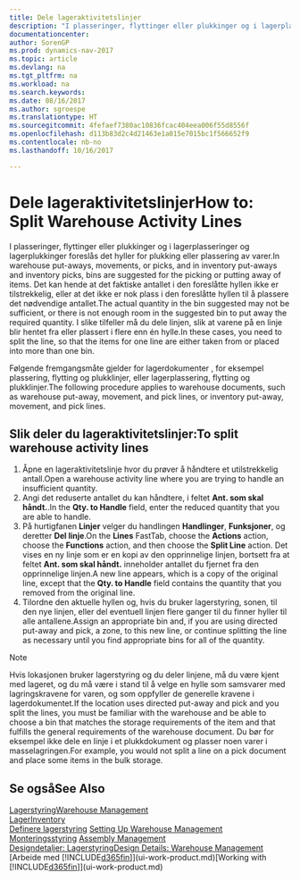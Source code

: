 ```yaml
---
title: Dele lageraktivitetslinjer
description: "I plasseringer, flyttinger eller plukkinger og i lagerplasseringer og lagerplukkinger foreslås det hyller for plukking eller plassering av varer. Det kan hende at det faktiske antallet i den foreslåtte hyllen ikke er tilstrekkelig, eller at det ikke er nok plass i den foreslåtte hyllen til å plassere det nødvendige antallet. I slike tilfeller må du dele linjen, slik at varene på en linje blir hentet fra eller plassert i flere enn én hylle."
documentationcenter: 
author: SorenGP
ms.prod: dynamics-nav-2017
ms.topic: article
ms.devlang: na
ms.tgt_pltfrm: na
ms.workload: na
ms.search.keywords: 
ms.date: 08/16/2017
ms.author: sgroespe
ms.translationtype: HT
ms.sourcegitcommit: 4fefaef7380ac10836fcac404eea006f55d8556f
ms.openlocfilehash: d113b83d2c4d21463e1a015e7015bc1f566652f9
ms.contentlocale: nb-no
ms.lasthandoff: 10/16/2017

---
```

# <a name="how-to-split-warehouse-activity-lines"></a><span data-ttu-id="07f7c-105">Dele lageraktivitetslinjer</span><span class="sxs-lookup"><span data-stu-id="07f7c-105">How to: Split Warehouse Activity Lines</span></span>
<span data-ttu-id="07f7c-106">I plasseringer, flyttinger eller plukkinger og i lagerplasseringer og lagerplukkinger foreslås det hyller for plukking eller plassering av varer.</span><span class="sxs-lookup"><span data-stu-id="07f7c-106">In warehouse put-aways, movements, or picks, and in inventory put-aways and inventory picks, bins are suggested for the picking or putting away of items.</span></span> <span data-ttu-id="07f7c-107">Det kan hende at det faktiske antallet i den foreslåtte hyllen ikke er tilstrekkelig, eller at det ikke er nok plass i den foreslåtte hyllen til å plassere det nødvendige antallet.</span><span class="sxs-lookup"><span data-stu-id="07f7c-107">The actual quantity in the bin suggested may not be sufficient, or there is not enough room in the suggested bin to put away the required quantity.</span></span> <span data-ttu-id="07f7c-108">I slike tilfeller må du dele linjen, slik at varene på en linje blir hentet fra eller plassert i flere enn én hylle.</span><span class="sxs-lookup"><span data-stu-id="07f7c-108">In these cases, you need to split the line, so that the items for one line are either taken from or placed into more than one bin.</span></span>  

<span data-ttu-id="07f7c-109">Følgende fremgangsmåte gjelder for lagerdokumenter , for eksempel plassering, flytting og plukklinjer, eller lagerplassering, flytting og plukklinjer.</span><span class="sxs-lookup"><span data-stu-id="07f7c-109">The following procedure applies to warehouse documents, such as warehouse put-away, movement, and pick lines, or inventory put-away, movement, and pick lines.</span></span>  

## <a name="to-split-warehouse-activity-lines"></a><span data-ttu-id="07f7c-110">Slik deler du lageraktivitetslinjer:</span><span class="sxs-lookup"><span data-stu-id="07f7c-110">To split warehouse activity lines</span></span>  
1.  <span data-ttu-id="07f7c-111">Åpne en lageraktivitetslinje hvor du prøver å håndtere et utilstrekkelig antall.</span><span class="sxs-lookup"><span data-stu-id="07f7c-111">Open a warehouse activity line where you are trying to handle an insufficient quantity.</span></span>  
2.  <span data-ttu-id="07f7c-112">Angi det reduserte antallet du kan håndtere, i feltet **Ant. som skal håndt.**.</span><span class="sxs-lookup"><span data-stu-id="07f7c-112">In the **Qty. to Handle** field, enter the reduced quantity that you are able to handle.</span></span>  
3.  <span data-ttu-id="07f7c-113">På hurtigfanen **Linjer** velger du handlingen **Handlinger**, **Funksjoner**, og deretter **Del linje**.</span><span class="sxs-lookup"><span data-stu-id="07f7c-113">On the **Lines** FastTab, choose the **Actions** action, choose the **Functions** action, and then choose the **Split Line** action.</span></span> <span data-ttu-id="07f7c-114">Det vises en ny linje som er en kopi av den opprinnelige linjen, bortsett fra at feltet **Ant. som skal håndt.** inneholder antallet du fjernet fra den opprinnelige linjen.</span><span class="sxs-lookup"><span data-stu-id="07f7c-114">A new line appears, which is a copy of the original line, except that the **Qty. to Handle** field contains the quantity that you removed from the original line.</span></span>  
4.  <span data-ttu-id="07f7c-115">Tilordne den aktuelle hyllen og, hvis du bruker lagerstyring, sonen, til den nye linjen, eller del eventuell linjen flere ganger til du finner hyller til alle antallene.</span><span class="sxs-lookup"><span data-stu-id="07f7c-115">Assign an appropriate bin and, if you are using directed put-away and pick, a zone, to this new line, or continue splitting the line as necessary until you find appropriate bins for all of the quantity.</span></span>  

> [!NOTE]  
>  <span data-ttu-id="07f7c-116">Hvis lokasjonen bruker lagerstyring og du deler linjene, må du være kjent med lageret, og du må være i stand til å velge en hylle som samsvarer med lagringskravene for varen, og som oppfyller de generelle kravene i lagerdokumentet.</span><span class="sxs-lookup"><span data-stu-id="07f7c-116">If the location uses directed put-away and pick and you split the lines, you must be familiar with the warehouse and be able to choose a bin that matches the storage requirements of the item and that fulfills the general requirements of the warehouse document.</span></span> <span data-ttu-id="07f7c-117">Du bør for eksempel ikke dele en linje i et plukkdokument og plasser noen varer i masselagringen.</span><span class="sxs-lookup"><span data-stu-id="07f7c-117">For example, you would not split a line on a pick document and place some items in the bulk storage.</span></span>  

## <a name="see-also"></a><span data-ttu-id="07f7c-118">Se også</span><span class="sxs-lookup"><span data-stu-id="07f7c-118">See Also</span></span>  
[<span data-ttu-id="07f7c-119">Lagerstyring</span><span class="sxs-lookup"><span data-stu-id="07f7c-119">Warehouse Management</span></span>](warehouse-manage-warehouse.md)  
[<span data-ttu-id="07f7c-120">Lager</span><span class="sxs-lookup"><span data-stu-id="07f7c-120">Inventory</span></span>](inventory-manage-inventory.md)  
<span data-ttu-id="07f7c-121">[Definere lagerstyring](warehouse-setup-warehouse.md)   </span><span class="sxs-lookup"><span data-stu-id="07f7c-121">[Setting Up Warehouse Management](warehouse-setup-warehouse.md)   </span></span>  
<span data-ttu-id="07f7c-122">[Monteringsstyring](assembly-assemble-items.md)  </span><span class="sxs-lookup"><span data-stu-id="07f7c-122">[Assembly Management](assembly-assemble-items.md)  </span></span>  
[<span data-ttu-id="07f7c-123">Designdetaljer: Lagerstyring</span><span class="sxs-lookup"><span data-stu-id="07f7c-123">Design Details: Warehouse Management</span></span>](design-details-warehouse-management.md)  
<span data-ttu-id="07f7c-124">[Arbeide med [!INCLUDE[d365fin](includes/d365fin_md.md)]](ui-work-product.md)</span><span class="sxs-lookup"><span data-stu-id="07f7c-124">[Working with [!INCLUDE[d365fin](includes/d365fin_md.md)]](ui-work-product.md)</span></span>

